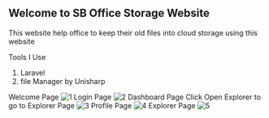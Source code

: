 ## Welcome to SB Office Storage Website

This website help office to keep their old files into cloud storage using this website

Tools I Use
1. Laravel
2. file Manager by Unisharp

Welcome Page
![1](https://github.com/John-Oliver04/SBOffice/assets/106477188/ac129079-5a29-4807-af8b-993c92f4e876)
Login Page
![2](https://github.com/John-Oliver04/SBOffice/assets/106477188/049cc3a5-37df-41ad-b966-b7cddcf31a29)
Dashboard Page
Click Open Explorer to go to Explorer Page
![3](https://github.com/John-Oliver04/SBOffice/assets/106477188/bd109afa-6093-4854-9403-7e375be12280)
Profile Page
![4](https://github.com/John-Oliver04/SBOffice/assets/106477188/2564ab40-5976-4e51-abd1-d6af870603d0)
Explorer Page
![5](https://github.com/John-Oliver04/SBOffice/assets/106477188/c8325254-201b-465b-9b62-f75e37cbe828)

